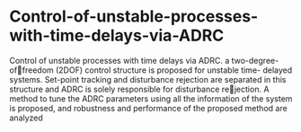 # Control-of-unstable-processes-with-time-delays-via-ADRC
Control of unstable processes with time delays via ADRC.
a two-degree-offreedom (2DOF) control structure is proposed for unstable time- delayed systems. Set-point tracking and
disturbance rejection are separated in this structure and ADRC is solely responsible for disturbance rejection. A method to tune the ADRC parameters using all the information of the system is proposed, and
robustness and performance of the proposed method are analyzed
